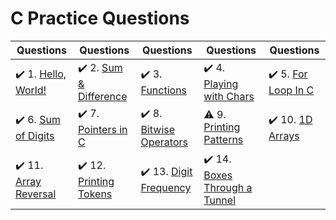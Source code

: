 # C Practice Questions

| Questions | Questions | Questions | Questions | Questions |
| ----- | ----- | ----- | ----- | ----- |
| :heavy_check_mark: 1. [Hello, World!](hello-world.c) | :heavy_check_mark: 2. [Sum & Difference](sum-and-difference.c) | :heavy_check_mark: 3. [Functions](functions.c) | :heavy_check_mark: 4. [Playing with Chars](playing-with-chars.c) | :heavy_check_mark: 5. [For Loop In C](for-loop-in-c.c) |
| :heavy_check_mark: 6. [Sum of Digits](sum-of-digits-five-digit-num.c) | :heavy_check_mark: 7. [Pointers in C](pointers-in-c.c) | :heavy_check_mark: 8. [Bitwise Operators](bitwise-operators.c) | :warning: 9. [Printing Patterns](printing-pattern-using-loops.c) | :heavy_check_mark: 10. [1D Arrays](1d-arrays-in-c.c) |
| :heavy_check_mark: 11. [Array Reversal](array-reversal.c) | :heavy_check_mark: 12. [Printing Tokens](printing-tokens.c) | :heavy_check_mark: 13. [Digit Frequency](digit-frequency.c) | :heavy_check_mark: 14. [Boxes Through a Tunnel](boxes-through-a-tunnel.c) |
